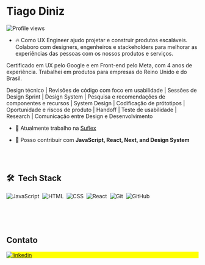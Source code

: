 <h1 align="left">Tiago Diniz</h1>
<p align="left"> <img src="https://komarev.com/ghpvc/?username=maykbrito&color=yellow" alt="Profile views" /> </p>

- 🔥 Como UX Engineer ajudo projetar e construir produtos escaláveis. Colaboro com designers, engenheiros e stackeholders para melhorar as experiências das pessoas com os nossos produtos e serviços.

Certificado em UX pelo Google e em Front-end pelo Meta, com 4 anos de experiência. Trabalhei em produtos para empresas do Reino Unido e do Brasil.

Design técnico | Revisões de código com foco em usabilidade | Sessões de Design Sprint | Design System | Pesquisa e recomendações de componentes e recursos | System Design | Codificação de prótotipos | Oportunidade e riscos de produto | Handoff | Teste de usabilidade | Research | Comunicação entre Design e Desenvolvimento

- 🔭 Atualmente trabalho na [Suflex](suflex.com.br)

- 💬 Posso contribuir com **JavaScript, React, Next, and Design System**

<br><br>
## 🛠 &nbsp;Tech Stack
![JavaScript](https://img.shields.io/badge/-JavaScript-05122A?style=flat&logo=javascript)&nbsp;
![HTML](https://img.shields.io/badge/-HTML-05122A?style=flat&logo=HTML5)&nbsp;
![CSS](https://img.shields.io/badge/-CSS-05122A?style=flat&logo=CSS3&logoColor=1572B6)&nbsp;
![React](https://img.shields.io/badge/-React-05122A?style=flat&logo=react)&nbsp;
![Git](https://img.shields.io/badge/-Git-05122A?style=flat&logo=git)&nbsp;
![GitHub](https://img.shields.io/badge/-GitHub-05122A?style=flat&logo=github)&nbsp;
<br><br>


<br><br>

## Contato

<p align="left" style="background:yellow">
<a href="https://www.linkedin.com/in/tiago-diniz/" target="_blank">
  <img align="center" src="https://img.shields.io/badge/LinkedIn-0077B5?style=for-the-badge&logo=linkedin&logoColor=white" alt="linkedin"/>
</p>
